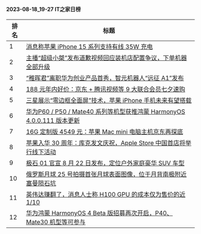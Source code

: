 #### 2023-08-18_19-27  IT之家日榜

| 排名 | 标题|
| --- | ---|
| 1 | [消息称苹果 iPhone 15 系列支持有线 35W 充电](https://www.ithome.com/0/713/202.htm) |
| 2 | [主播“超级小桀”发布道歉视频回应装机店配置争议，下单机器全部升级](https://www.ithome.com/0/713/219.htm) |
| 3 | [“稚晖君”离职华为创业产品首秀，智元机器人“远征 A1”发布](https://www.ithome.com/0/713/281.htm) |
| 4 | [188 元年内好价：京东 + 腾讯视频等 9 大联合会员七夕速购](https://www.ithome.com/0/713/177.htm) |
| 5 | [三星展示“零边框全面屏”技术，苹果 iPhone 手机未来有望搭载](https://www.ithome.com/0/713/263.htm) |
| 6 | [华为P60 / P50 / Mate40 系列等机型获推鸿蒙 HarmonyOS 4.0.0.111 版本更新](https://www.ithome.com/0/713/211.htm) |
| 7 | [16G 定制版 4549 元：苹果 Mac mini 电脑主机京东再探底](https://www.ithome.com/0/713/166.htm) |
| 8 | [苹果入华 30 周年：库克发文庆祝，Apple Store 中国首店将举行线下活动](https://www.ithome.com/0/713/220.htm) |
| 9 | [极石 01 官宣 8 月 22 日发布，定位户外家庭豪华 SUV 车型](https://www.ithome.com/0/713/172.htm) |
| 10 | [俄罗斯月球 25 号拍摄首张月球表面图像，位于月背南极附近塞曼陨石坑](https://www.ithome.com/0/713/198.htm) |
| 11 | [英伟达赚翻了，消息人士称 H100 GPU 的成本仅为售价的近 1/10](https://www.ithome.com/0/713/250.htm) |
| 12 | [华为鸿蒙 HarmonyOS 4 Beta 版招募再次开启，P40、Mate30 机型等可参与](https://www.ithome.com/0/713/208.htm) |
